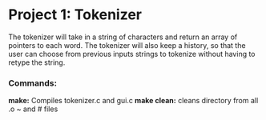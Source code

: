 Project 1: Tokenizer
====================
The tokenizer will take in a string of characters and return an array of pointers to each word. The tokenizer will also keep a history, so that the user can choose from previous inputs strings to tokenize without having to retype the string.

### Commands:
**make:** Compiles tokenizer.c and gui.c
**make clean:** cleans directory from all .o ~ and # files
